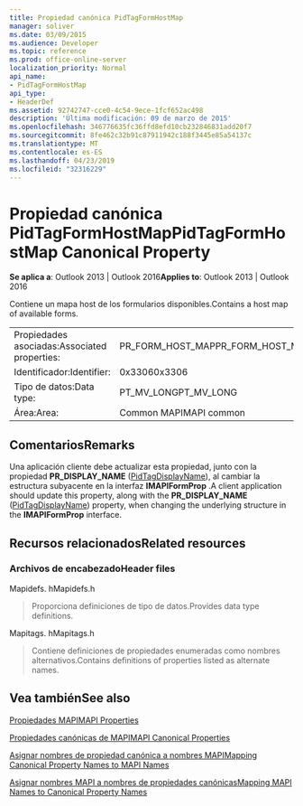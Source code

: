 ```yaml
---
title: Propiedad canónica PidTagFormHostMap
manager: soliver
ms.date: 03/09/2015
ms.audience: Developer
ms.topic: reference
ms.prod: office-online-server
localization_priority: Normal
api_name:
- PidTagFormHostMap
api_type:
- HeaderDef
ms.assetid: 92742747-cce0-4c54-9ece-1fcf652ac498
description: 'Última modificación: 09 de marzo de 2015'
ms.openlocfilehash: 346776635fc36ffd8efd10cb232846831add20f7
ms.sourcegitcommit: 8fe462c32b91c87911942c188f3445e85a54137c
ms.translationtype: MT
ms.contentlocale: es-ES
ms.lasthandoff: 04/23/2019
ms.locfileid: "32316229"
---
```

# <a name="pidtagformhostmap-canonical-property"></a><span data-ttu-id="307a2-103">Propiedad canónica PidTagFormHostMap</span><span class="sxs-lookup"><span data-stu-id="307a2-103">PidTagFormHostMap Canonical Property</span></span>

  
  
<span data-ttu-id="307a2-104">**Se aplica a**: Outlook 2013 | Outlook 2016</span><span class="sxs-lookup"><span data-stu-id="307a2-104">**Applies to**: Outlook 2013 | Outlook 2016</span></span> 
  
<span data-ttu-id="307a2-105">Contiene un mapa host de los formularios disponibles.</span><span class="sxs-lookup"><span data-stu-id="307a2-105">Contains a host map of available forms.</span></span> 
  
|||
|:-----|:-----|
|<span data-ttu-id="307a2-106">Propiedades asociadas:</span><span class="sxs-lookup"><span data-stu-id="307a2-106">Associated properties:</span></span>  <br/> |<span data-ttu-id="307a2-107">PR_FORM_HOST_MAP</span><span class="sxs-lookup"><span data-stu-id="307a2-107">PR_FORM_HOST_MAP</span></span>  <br/> |
|<span data-ttu-id="307a2-108">Identificador:</span><span class="sxs-lookup"><span data-stu-id="307a2-108">Identifier:</span></span>  <br/> |<span data-ttu-id="307a2-109">0x3306</span><span class="sxs-lookup"><span data-stu-id="307a2-109">0x3306</span></span>  <br/> |
|<span data-ttu-id="307a2-110">Tipo de datos:</span><span class="sxs-lookup"><span data-stu-id="307a2-110">Data type:</span></span>  <br/> |<span data-ttu-id="307a2-111">PT_MV_LONG</span><span class="sxs-lookup"><span data-stu-id="307a2-111">PT_MV_LONG</span></span>  <br/> |
|<span data-ttu-id="307a2-112">Área:</span><span class="sxs-lookup"><span data-stu-id="307a2-112">Area:</span></span>  <br/> |<span data-ttu-id="307a2-113">Common MAPI</span><span class="sxs-lookup"><span data-stu-id="307a2-113">MAPI common</span></span>  <br/> |
   
## <a name="remarks"></a><span data-ttu-id="307a2-114">Comentarios</span><span class="sxs-lookup"><span data-stu-id="307a2-114">Remarks</span></span>

<span data-ttu-id="307a2-115">Una aplicación cliente debe actualizar esta propiedad, junto con la propiedad **PR_DISPLAY_NAME** ([PidTagDisplayName](pidtagdisplayname-canonical-property.md)), al cambiar la estructura subyacente en la interfaz **IMAPIFormProp** .</span><span class="sxs-lookup"><span data-stu-id="307a2-115">A client application should update this property, along with the **PR_DISPLAY_NAME** ([PidTagDisplayName](pidtagdisplayname-canonical-property.md)) property, when changing the underlying structure in the **IMAPIFormProp** interface.</span></span> 
  
## <a name="related-resources"></a><span data-ttu-id="307a2-116">Recursos relacionados</span><span class="sxs-lookup"><span data-stu-id="307a2-116">Related resources</span></span>

### <a name="header-files"></a><span data-ttu-id="307a2-117">Archivos de encabezado</span><span class="sxs-lookup"><span data-stu-id="307a2-117">Header files</span></span>

<span data-ttu-id="307a2-118">Mapidefs. h</span><span class="sxs-lookup"><span data-stu-id="307a2-118">Mapidefs.h</span></span>
  
> <span data-ttu-id="307a2-119">Proporciona definiciones de tipo de datos.</span><span class="sxs-lookup"><span data-stu-id="307a2-119">Provides data type definitions.</span></span>
    
<span data-ttu-id="307a2-120">Mapitags. h</span><span class="sxs-lookup"><span data-stu-id="307a2-120">Mapitags.h</span></span>
  
> <span data-ttu-id="307a2-121">Contiene definiciones de propiedades enumeradas como nombres alternativos.</span><span class="sxs-lookup"><span data-stu-id="307a2-121">Contains definitions of properties listed as alternate names.</span></span>
    
## <a name="see-also"></a><span data-ttu-id="307a2-122">Vea también</span><span class="sxs-lookup"><span data-stu-id="307a2-122">See also</span></span>



[<span data-ttu-id="307a2-123">Propiedades MAPI</span><span class="sxs-lookup"><span data-stu-id="307a2-123">MAPI Properties</span></span>](mapi-properties.md)
  
[<span data-ttu-id="307a2-124">Propiedades canónicas de MAPI</span><span class="sxs-lookup"><span data-stu-id="307a2-124">MAPI Canonical Properties</span></span>](mapi-canonical-properties.md)
  
[<span data-ttu-id="307a2-125">Asignar nombres de propiedad canónica a nombres MAPI</span><span class="sxs-lookup"><span data-stu-id="307a2-125">Mapping Canonical Property Names to MAPI Names</span></span>](mapping-canonical-property-names-to-mapi-names.md)
  
[<span data-ttu-id="307a2-126">Asignar nombres MAPI a nombres de propiedades canónicas</span><span class="sxs-lookup"><span data-stu-id="307a2-126">Mapping MAPI Names to Canonical Property Names</span></span>](mapping-mapi-names-to-canonical-property-names.md)

